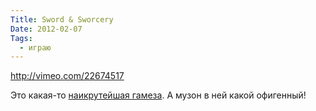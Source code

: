 ```yaml
---
Title: Sword & Sworcery
Date: 2012-02-07
Tags:
  - играю
---
```


http://vimeo.com/22674517

Это какая-то [наикрутейшая гамеза](http://www.swordandsworcery.com/). А музон в ней какой офигенный!